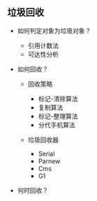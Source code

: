 ## 垃圾回收

* 如何判定对象为垃圾对象？

	* 引用计数法
	* 可达性分析

* 如何回收？
	
	* 回收策略

		* 标记-清除算法
		* 复制算法
		* 标记-整理算法
		* 分代手机算法

	* 垃圾回收器

		* Serial
		* Parnew
		* Cms
		* G1

* 何时回收？